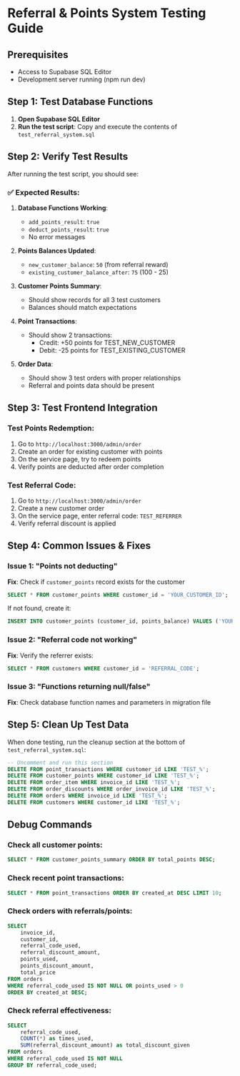 # Referral & Points System Testing Guide

## Prerequisites
- Access to Supabase SQL Editor
- Development server running (npm run dev)

## Step 1: Test Database Functions

1. **Open Supabase SQL Editor**
2. **Run the test script**: Copy and execute the contents of `test_referral_system.sql`

## Step 2: Verify Test Results

After running the test script, you should see:

### ✅ Expected Results:

1. **Database Functions Working**:
   - `add_points_result`: `true`
   - `deduct_points_result`: `true`
   - No error messages

2. **Points Balances Updated**:
   - `new_customer_balance`: `50` (from referral reward)
   - `existing_customer_balance_after`: `75` (100 - 25)

3. **Customer Points Summary**:
   - Should show records for all 3 test customers
   - Balances should match expectations

4. **Point Transactions**:
   - Should show 2 transactions:
     - Credit: +50 points for TEST_NEW_CUSTOMER
     - Debit: -25 points for TEST_EXISTING_CUSTOMER

5. **Order Data**:
   - Should show 3 test orders with proper relationships
   - Referral and points data should be present

## Step 3: Test Frontend Integration

### Test Points Redemption:
1. Go to `http://localhost:3000/admin/order`
2. Create an order for existing customer with points
3. On the service page, try to redeem points
4. Verify points are deducted after order completion

### Test Referral Code:
1. Go to `http://localhost:3000/admin/order`
2. Create a new customer order
3. On the service page, enter referral code: `TEST_REFERRER`
4. Verify referral discount is applied

## Step 4: Common Issues & Fixes

### Issue 1: "Points not deducting"
**Fix**: Check if `customer_points` record exists for the customer
```sql
SELECT * FROM customer_points WHERE customer_id = 'YOUR_CUSTOMER_ID';
```
If not found, create it:
```sql
INSERT INTO customer_points (customer_id, points_balance) VALUES ('YOUR_CUSTOMER_ID', 0);
```

### Issue 2: "Referral code not working"
**Fix**: Verify the referrer exists:
```sql
SELECT * FROM customers WHERE customer_id = 'REFERRAL_CODE';
```

### Issue 3: "Functions returning null/false"
**Fix**: Check database function names and parameters in migration file

## Step 5: Clean Up Test Data

When done testing, run the cleanup section at the bottom of `test_referral_system.sql`:

```sql
-- Uncomment and run this section
DELETE FROM point_transactions WHERE customer_id LIKE 'TEST_%';
DELETE FROM customer_points WHERE customer_id LIKE 'TEST_%';
DELETE FROM order_item WHERE invoice_id LIKE 'TEST_%';
DELETE FROM order_discounts WHERE order_invoice_id LIKE 'TEST_%';
DELETE FROM orders WHERE invoice_id LIKE 'TEST_%';
DELETE FROM customers WHERE customer_id LIKE 'TEST_%';
```

## Debug Commands

### Check all customer points:
```sql
SELECT * FROM customer_points_summary ORDER BY total_points DESC;
```

### Check recent point transactions:
```sql
SELECT * FROM point_transactions ORDER BY created_at DESC LIMIT 10;
```

### Check orders with referrals/points:
```sql
SELECT
    invoice_id,
    customer_id,
    referral_code_used,
    referral_discount_amount,
    points_used,
    points_discount_amount,
    total_price
FROM orders
WHERE referral_code_used IS NOT NULL OR points_used > 0
ORDER BY created_at DESC;
```

### Check referral effectiveness:
```sql
SELECT
    referral_code_used,
    COUNT(*) as times_used,
    SUM(referral_discount_amount) as total_discount_given
FROM orders
WHERE referral_code_used IS NOT NULL
GROUP BY referral_code_used;
```